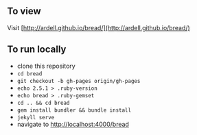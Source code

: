 To view
-------
Visit [http://ardell.github.io/bread/](http://ardell.github.io/bread/)

To run locally
--------------
- clone this repository
- `cd bread`
- `git checkout -b gh-pages origin/gh-pages`
- `echo 2.5.1 > .ruby-version`
- `echo bread > .ruby-gemset`
- `cd .. && cd bread`
- `gem install bundler && bundle install`
- `jekyll serve`
- navigate to [http://localhost:4000/bread](http://localhost:4000/bread)

